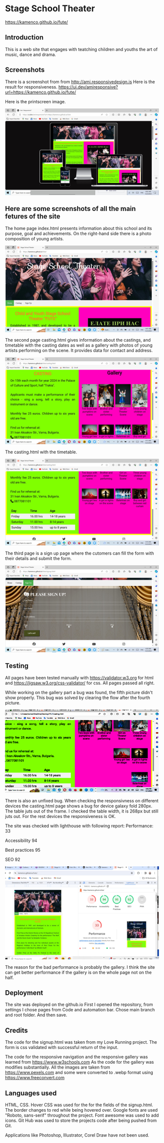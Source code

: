 # Stage School Theater

https://kamenco.github.io/fute/

## Introduction

This is a web site that engages with teatching children and youths the art of music, dance and drama. 


## Screenshots

There is a screenshot from from http://ami.responsivedesign.is 
Here is the result for responsiveness. https://ui.dev/amiresponsive?url=https://kamenco.github.io/fute/

Here is the printscreen image.

<img src = "assets/images/prinscreen_one.jpg" alt="Print screen">

## Here are some screenshots of all the main fetures of the site


The home page index.html presents information about this school and its purpose, goal and achievements.
On the right-hand side there is a photo composition of young artists.

<img src = "assets/images/glava.jpg" alt="Home page">

The second page casting.html gives information about the castings, and timetable with the casting dates as well as a gallery with photos of young artists performing on the scene. It provides data for contact and address.

<img src = "assets/images/casting.jpg" alt="Casting page">

The casting.html with the timetable.

<img src = "assets/images/casting_table.jpg" alt="Casting page table">


The third page is a sign up page where the cutomers can fill the form with their details and submit the form.

<img src = "assets/images/signup.jpg" alt="The signup page">

## Testing

All pages have been tested manually with https://validator.w3.org for html and https://jigsaw.w3.org/css-validator/ for css. All pages passed all right.

While working on the gallery part a bug was found, the fifth picture didn't show properly. This bug was solved by clearing the flow after the fourth picture. 

<img src = "assets/images/bug.jpg" alt="The signup page">

There is also an unfixed bug. When checking the responsivness on different devices the casting.html page shows a bug for device galaxy fold 280px. The table juts out of the frame. I checked the table width, it is 268px but still juts out.
For the rest devices the responsiveness is OK.

The site was checked with lighthouse with following report:
Performance: 33

Accessibility 94

Best practices 95

SEO 92

<img src = "assets/images/performance.jpg" alt="Testing outcome">

The reason for the bad performance is probably the gallery. I think the site can get better performance if the gallery is on the whole page not on the half.

## Deployment


The site was deployed on the github.io First I opened the repository, from settings  I chose pages from Code and automation bar. Chose main branch and root folder. And then save.

## Credits

The code for the signup.html was taken from my Love Running project. The form is css validated with successful return of the input.

The code for the responsive navigation and the responsive gallery was learned from https://www.w3schools.com As the code for the gallery was modifies substantially.
All the images are taken from https://www.pexels.com and some were converted to .webp format using https://www.freeconvert.com 

## Languages used

HTML, CSS. Hover CSS was used for the for the fields of the signup.html. The border changes to red while being hovered over. Google fonts are used "Roboto, sans-serif" throughout the project. Font awesome was used to add icons. Git Hub was used to store the projects code after being pushed from Git.

Applications like Photoshop, Illustrator, Corel Draw have not been used.